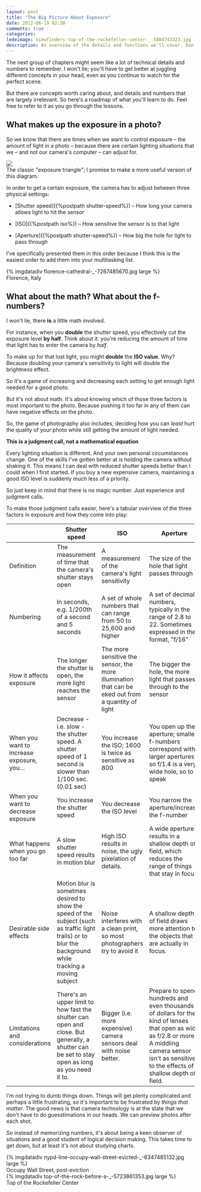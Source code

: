 ```yaml
---
layout: post
title: "The Big Picture About Exposure"
date: 2012-06-19 02:30
comments: true
categories: 
ledeimage: viewfinders-top-of-the-rockefeller-center-_-5884743323.jpg
description: An overview of the details and functions we'll cover. Don't get lost in the math
---
```


The next group of chapters might seem like a lot of technical details and numbers to remember. I won't lie; you'll have to get better at juggling different concepts in your head, even as you continue to watch for the perfect scene.

But there are concepts worth caring about, and details and numbers that are largely irrelevant. So here's a roadmap of what you'll learn to do. Feel free to refer to it as you go through the lessons.

## What makes up the exposure in a photo?
So we know that there are times when we want to control exposure &ndash; the amount of light in a photo &ndash; because there are certain lighting situations that we &ndash; and not our camera's computer &ndash; can adjust for.


<div class="imgwrap medium">
	<img src="{{site.graphics_dir}}/simple-exposure-triangle.png">
	<div class="caption">The classic "exposure triangle"; I promise to make a more useful version of this diagram.</div>
</div>	

In order to get a certain exposure, the camera has to adjust between three physical settings:

* [Shutter speed]({%postpath shutter-speed%}) &ndash; How long your camera allows light to hit the sensor
	
* [ISO]({%postpath iso%}) &ndash; How sensitive the sensor is to that light

* [Aperture]({%postpath shutter-speed%}) &ndash; How big the hole for light to pass through

I've specifically presented them in this order because I think this is the easiest order to add them into your multitasking list.



<div class="imgwrap wide">
{% imgdatadiv florence-cathedral-_-7267485670.jpg large %}
<div class="caption">Florence, Italy </div>

</div>


## What about the math? What about the f-numbers?

I won't lie, there **is** a little math involved. 

For instance, when you **double** the shutter speed, you effectively cut the exposure level **by half**. Think about it: you're reducing the amount of time that light has to enter the camera by *half*.  

To make up for that lost light, you might **double** the **ISO value**. Why? Because doubling your camera's sensitivity to light will double the brightness effect.

So it's a game of increasing and decreasing each setting to get enough light needed for a good photo.

But it's not about math. It's about knowing which of those three factors is most important to the photo. Because pushing it too far in any of them can have negative effects on the photo.

So, the game of photography also includes, deciding how you can *least* hurt the quality of your photo while still getting the amount of light needed. 

**This is a judgment call, not a mathematical equation**

Every lighting situation is different. And your own personal circumstances change. One of the skills I've gotten better at is holding the camera without shaking it. This means I can deal with reduced shutter speeds better than I could when I first started. If you buy a new expensive camera, maintaining a good ISO level is suddenly much less of a priority.

So just keep in mind that there is no magic number. Just experience and judgment calls.

To make those judgment calls easier, here's a tabular overview of the three factors in exposure and how they come into play:

<a name="bigchart" id="bigchart"></a>
<table class="cats narrative wide">
<thead><tr><th style="width:20%"></th><th>Shutter speed</th><th>ISO</th><th>Aperture</th></tr></thead>
<tr><td>Definition</td><td>The measurement of time that the camera's shutter stays open</td><td>A measurement of the camera's light sensitivity</td><td>The size of the hole that light passes through</td></tr>
<tr><td>Numbering</td><td>In seconds, e.g. 1/200th of a second and 5 seconds</td><td>A set of whole numbers that can range from 50 to 25,600 and higher</td><td>A set of decimal numbers, typically in the range of 2.8 to 22. Sometimes expressed in the format, "f/16"</td></tr>
<tr><td>How it affects exposure</td><td>The longer the shutter is open, the more light reaches the sensor</td><td>The more sensitive the sensor, the more illumination that can be eked out from a quantity of light</td><td>The bigger the hole, the more light that passes through to the sensor</td></tr>
<tr><td>When you want to increase exposure, you…</td><td>Decrease - i.e. slow - the shutter speed. A shutter speed of 1 second is slower than 1/100 sec. (0.01 sec)</td><td>You increase the ISO; 1600 is twice as sensitive as 800</td><td>You open up the aperture; smaller f-numbers correspond with larger apertures, so f/1.4 is a very wide hole, so to speak</td></tr>
<tr><td>When you want to decrease exposure</td><td>You increase the shutter speed</td><td>You decrease the ISO level</td><td>You narrow the aperture/increase the f-number</td></tr>
<tr><td>What happens when you go too far</td><td>A slow shutter speed results in motion blur</td><td>High ISO results in noise, the ugly pixelation of details.</td><td>A wide aperture results in a shallow depth of field, which reduces the range of things that stay in focus</td></tr>
<tr><td>Desirable side effects</td><td>Motion blur is sometmes desired to show the speed of the subject (such as traffic light trails) or to blur the background while tracking a moving subject</td><td>Noise interferes with a clean print, so most photographers try to avoid it</td><td>A shallow depth of field draws more attention to the objects that are actually in focus.</td></tr>
<tr><td>Limitations and considerations</td><td>There's an upper limit to how fast the shutter can open and close. But generally, a shutter can be set to stay open as long as you need it to.</td><td>Bigger (i.e. more expensive) camera sensors deal with noise better.</td><td>Prepare to spend hundreds and even thousands of dollars for the kind of lenses that open as wide as f/2.8 or more. A middling camera sensor isn't as sensitive to the effects of a shallow depth of field.</td></tr></table>

I'm not trying to dumb things down. Things will get plenty complicated and perhaps a little frustrating, so it's important to be frustrated by <em>things that matter</em>. The good news is that camera technology is at the state that we don't have to do guesstimations in our heads. We can preview photos after each shot.

So instead of memorizing numbers, it's about being a keen observer of situations and a good student of logical decision making. This takes time to get down, but at least it's not about studying charts.


<div class="imgwrap wide">
{% imgdatadiv nypd-line-occupy-wall-street-evicted-_-6347485132.jpg large %}
<div class="caption">Occupy Wall Street, post-eviction </div>
</div>




<div class="imgwrap wide">
{% imgdatadiv top-of-the-rock-before-a-_-5723861353.jpg large %}
<div class="caption">Top of the Rockefeller Center </div>
</div>



